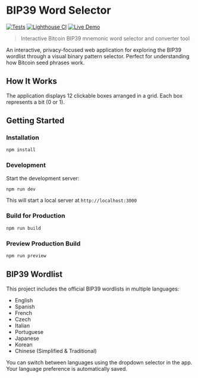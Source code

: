 # BIP39 Word Selector

[![Tests](https://github.com/JesusValeraDev/bip39/actions/workflows/test.yml/badge.svg)](https://github.com/JesusValeraDev/bip39/actions/workflows/test.yml)
[![Lighthouse CI](https://github.com/JesusValeraDev/bip39/actions/workflows/lighthouse.yml/badge.svg)](https://github.com/JesusValeraDev/bip39/actions/workflows/lighthouse.yml)
[![Live Demo](https://img.shields.io/badge/demo-live-brightgreen)](https://bip39.jesusvalera.dev)

> Interactive Bitcoin BIP39 mnemonic word selector and converter tool

An interactive, privacy-focused web application for exploring the BIP39 wordlist through a visual binary pattern selector. Perfect for understanding how Bitcoin seed phrases work.

## How It Works

The application displays 12 clickable boxes arranged in a grid. Each box represents a bit (0 or 1).

## Getting Started

### Installation

```bash
npm install
```

### Development

Start the development server:

```bash
npm run dev
```

This will start a local server at `http://localhost:3000`

### Build for Production

```bash
npm run build
```

### Preview Production Build

```bash
npm run preview
```

## BIP39 Wordlist

This project includes the official BIP39 wordlists in multiple languages:

- English
- Spanish
- French
- Czech
- Italian
- Portuguese
- Japanese
- Korean
- Chinese (Simplified & Traditional)

You can switch between languages using the dropdown selector in the app. Your language preference is automatically saved.
